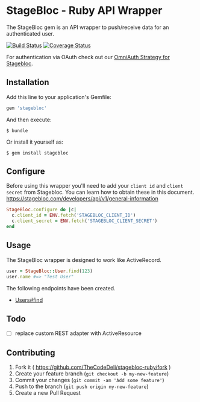 # StageBloc - Ruby API Wrapper

The StageBloc gem is an API wrapper to push/receive data for an
authenticated user.

[![Build Status](https://travis-ci.org/TheCodeDeli/stagebloc-ruby.svg?branch=master)](https://travis-ci.org/TheCodeDeli/stagebloc-ruby) [![Coverage Status](https://img.shields.io/coveralls/TheCodeDeli/stagebloc-ruby.svg)](https://coveralls.io/r/TheCodeDeli/stagebloc-ruby?branch=master)

For authentication via OAuth check out our [OmniAuth Strategy for
Stagebloc][omniauth-stagebloc].

## Installation

Add this line to your application's Gemfile:

```ruby
gem 'stagebloc'
```

And then execute:

    $ bundle

Or install it yourself as:

    $ gem install stagebloc

## Configure

Before using this wrapper you'll need to add your `client id` and
`client secret` from Stagebloc. You can learn how to obtain these in this
document. <https://stagebloc.com/developers/api/v1/general-information>

```ruby
StageBloc.configure do |c|
  c.client_id = ENV.fetch('STAGEBLOC_CLIENT_ID')
  c.client_secret = ENV.fetch('STAGEBLOC_CLIENT_SECRET')
end
```

## Usage

The StageBloc wrapper is designed to work like ActiveRecord.

```ruby
user = StageBloc::User.find(123)
user.name #=> "Test User"
```

The following endpoints have been created.

- [Users#find][find_user]

## Todo

- [ ] replace custom REST adapter with ActiveResource

## Contributing

1. Fork it ( https://github.com/TheCodeDeli/stagebloc-ruby/fork )
2. Create your feature branch (`git checkout -b my-new-feature`)
3. Commit your changes (`git commit -am 'Add some feature'`)
4. Push to the branch (`git push origin my-new-feature`)
5. Create a new Pull Request

[omniauth-stagebloc]: https://github.com/TheCodeDeli/omniauth-stagebloc
[find_user]: http://www.thecodedeli.com/stagebloc-ruby/classes/StageBloc/User.html
